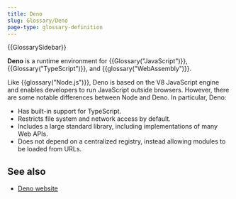 ```yaml
---
title: Deno
slug: Glossary/Deno
page-type: glossary-definition
---
```


{{GlossarySidebar}}

**Deno** is a runtime environment for {{Glossary("JavaScript")}}, {{Glossary("TypeScript")}}, and {{glossary("WebAssembly")}}.

Like {{glossary("Node.js")}}, Deno is based on the V8 JavaScript engine and enables developers to run JavaScript outside browsers. However, there are some notable differences between Node and Deno. In particular, Deno:

- Has built-in support for TypeScript.
- Restricts file system and network access by default.
- Includes a large standard library, including implementations of many Web APIs.
- Does not depend on a centralized registry, instead allowing modules to be loaded from URLs.

## See also

- [Deno website](https://deno.com/)
